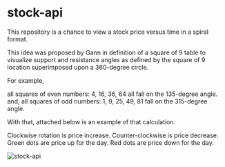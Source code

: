 # stock-api

This repository is a chance to view a stock price versus time in a spiral format.

This idea was proposed by Gann in definition of a square of 9 table to visualize support and resistance angles as defined by the square of 9 location superimposed upon a 360-degree circle.

For example,

  all squares of even numbers: 4, 16, 36, 64 all fall on the 135-degree angle.
and,
  all squares of odd numbers:  1, 9, 25, 49, 81 fall on the 315-degree angle.

With that, attached below is an example of that calculation.

Clockwise rotation is price increase.
Counter-clockwise is price decrease.
Green dots are price up for the day.
Red dots are price down for the day.

![stock-api](https://user-images.githubusercontent.com/89032071/166616575-2ece129b-2617-4fda-bed5-14b2468b8c8b.png)

